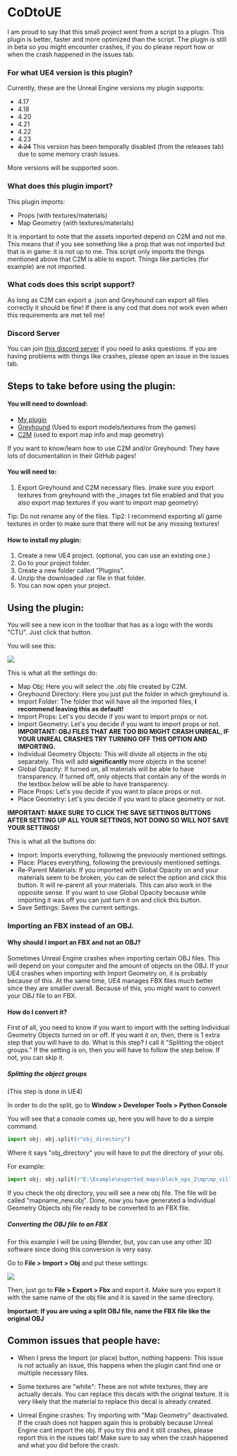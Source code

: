 # CoDtoUE

I am proud to say that this small project went from a script to a plugin. This plugin is better, faster and more optimized than the script. The plugin is still in beta so you might encounter crashes, if you do please report how or when the crash happened in the issues tab.


### For what UE4 version is this plugin?

Currently, these are the Unreal Engine versions my plugin supports:
- 4.17
- 4.18
- 4.20
- 4.21
- 4.22
- 4.23
- ~~4.24~~ This version has been temporally disabled (from the releases tab) due to some memory crash issues.

More versions will be supported soon.


### What does this plugin import?

This plugin imports:
- Props (with textures/materials)
- Map Geometry (with textures/materials)

It is important to note that the assets imported depend on C2M and not me. This means that if you see something like a prop that was not imported but that is in game: it is not up to me. This script only imports the things mentioned above that C2M is able to export. Things like particles (for example) are not imported.


### What cods does this script support?

As long as C2M can export a .json and Greyhound can export all files correctly it should be fine! If there is any cod that does not work even when this requirements are met tell me!

### Discord Server

You can join [this discord server](https://discord.gg/c3eYJPM) if you need to asks questions. If you are having problems with things like crashes, please open an issue in the issues tab.

## Steps to take before using the plugin:

#### You will need to download:

- [My plugin](https://github.com/AgenteDog/CoDtoUE4/releases)
- [Greyhound](https://github.com/Scobalula/Greyhound/releases) (Used to export models/textures from the games)
- [C2M](https://github.com/sheilan102/C2M) (used to export map info and map geometry)

If you want to know/learn how to use C2M and/or Greyhound: They have lots of documentation in their GitHub pages!

#### You will need to:
1. Export Greyhound and C2M necessary files. (make sure you export textures from greyhound with the \_images txt file enabled and that you also export map textures if you want to import map geometry)

Tip: Do not rename any of the files.
Tip2: I recommend exporting all game textures in order to make sure that there will not be any missing textures!

#### How to install my plugin:

1. Create a new UE4 project. (optional, you can use an existing one.)
2. Go to your project folder.
3. Create a new folder called "Plugins".
4. Unzip the downloaded .rar file in that folder.
5. You can now open your project.


## Using the plugin:

You will see a new icon in the toolbar that has as a logo with the words "CTU". Just click that button.

You will see this:

![](https://i.imgur.com/eRFkN8o.png)

This is what all the settings do:

- Map Obj: Here you will select the .obj file created by C2M.
- Greyhound Directory: Here you just put the folder in which greyhound is.
- Import Folder: The folder that will have all the imported files, **I recommend leaving this as default!**
- Import Props: Let's you decide if you want to import props or not.
- Import Geometry: Let's you decide if you want to import props or not. **IMPORTANT: OBJ FILES THAT ARE TOO BIG MIGHT CRASH UNREAL, IF YOUR UNREAL CRASHES TRY TURNING OFF THIS OPTION AND IMPORTING.**
- Individual Geometry Objects: This will divide all objects in the obj separately. This will add **significantly** more objects in the scene!
- Global Opacity: If turned on, all materials will be able to have transparency. If turned off, only objects that contain any of the words in the textbox below will be able to have transparency.
- Place Props: Let's you decide if you want to place props or not.
- Place Geometry: Let's you decide if you want to place geometry or not.

**IMPORTANT: MAKE SURE TO CLICK THE SAVE SETTINGS BUTTONS AFTER SETTING UP ALL YOUR SETTINGS, NOT DOING SO WILL NOT SAVE YOUR SETTINGS!**

This is what all the buttons do:
- Import: Imports everything, following the previously mentioned settings.
- Place: Places everything, following the previously mentioned settings.
- Re-Parent Materials: If you imported with Global Opacity on and your materials seem to be broken, you can de select the option and click this button. It will re-parent all your materials. This can also work in the opposite sense. If you want to use Global Opacity because while importing it was off you can just turn it on and click this button.
- Save Settings: Saves the current settings.

### Importing an FBX instead of an OBJ.

#### Why should I import an FBX and not an OBJ?

Sometimes Unreal Engine crashes when importing certain OBJ files. This will depend on your computer and the amount of objects on the OBJ.  If your UE4 crashes when importing with Import Geometry on, it is probably because of this. At the same time, UE4 manages FBX files much better since they are smaller overall. Because of this, you might want to convert your OBJ file to an FBX.

#### How do I convert it?

First of all, you need to know if you want to import with the setting Individual Geometry Objects turned on or off. If you want it on, then, there is 1 extra step that you will have to do. What is this step? I call it "Splitting the object groups." If the setting is on, then you will have to follow the step below. If not, you can skip it.

##### Splitting the object groups

(This step is done in UE4)

In order to do the split, go to **Window > Developer Tools > Python Console**

You will see that a console comes up, here you will have to do a simple command.

```python
import obj; obj.split(r"obj_directory")
```

Where it says "obj_directory" you will have to put the directory of your obj.

For example:
```python
import obj; obj.split(r"E:\Example\exported_maps\black_ops_2\mp\mp_village\mp_village.obj")
```

If you check the obj directory, you will see a new obj file. The file will be called "mapname_new.obj". Done, now you have generated a Individual Geometry Objects obj file ready to be converted to an FBX file.

##### Converting the OBJ file to an FBX
For this example I will be using Blender, but, you can use any other 3D software since doing this conversion is very easy.

Go to **File > Import > Obj** and put these settings:

![](https://i.imgur.com/eRFkN8o.png)

Then, just go to **File > Export > Fbx** and export it. Make sure you export it with the same name of the obj file and it is saved in the same directory.

**Important: If you are using a split OBJ file, name the FBX file like the original OBJ**


## Common issues that people have:

- When I press the Import (or place) button, nothing happens: This issue is not actually an issue, this happens when the plugin cant find one or multiple necessary files.

- Some textures are "white": These are not white textures, they are actually decals. You can replace this decals with the original texture. It is very likely that the material to replace this decal is already created.

- Unreal Engine crashes: Try importing with "Map Geometry" deactivated. If the crash does not happen again this is probably because Unreal Engine cant import the obj. If you try this and it still crashes, please report this in the issues tab! Make sure to say when the crash happened and what you did before the crash.
